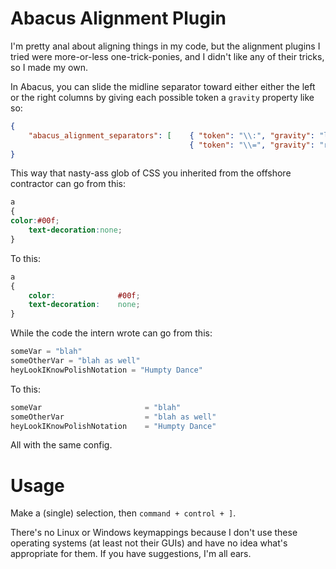 Abacus Alignment Plugin
================

I'm pretty anal about aligning things in my code, but the alignment plugins I tried were more-or-less one-trick-ponies, and I didn't like any of their tricks, so I made my own.

In Abacus, you can slide the midline separator toward either either the left or the right columns by giving each possible token a `gravity` property like so:

``` json
{
    "abacus_alignment_separators": [    { "token": "\\:", "gravity": "left" }, 
                                        { "token": "\\=", "gravity": "right"}    ]
}
```

This way that nasty-ass glob of CSS you inherited from the offshore contractor can go from this:

``` css
a 
{
color:#00f;
    text-decoration:none;
}
```

To this:

``` css
a 
{
    color:              #00f;
    text-decoration:    none;
}
```

While the code the intern wrote can go from this:

``` Python
someVar = "blah"
someOtherVar = "blah as well"
heyLookIKnowPolishNotation = "Humpty Dance"
```

To this:

``` Python
someVar                       = "blah"
someOtherVar                  = "blah as well"
heyLookIKnowPolishNotation    = "Humpty Dance"
```

All with the same config.


Usage
============

Make a (single) selection, then `command + control + ]`.

There's no Linux or Windows keymappings because I don't use these operating systems (at least not their GUIs) and have no idea what's appropriate for them. If you have suggestions, I'm all ears. 